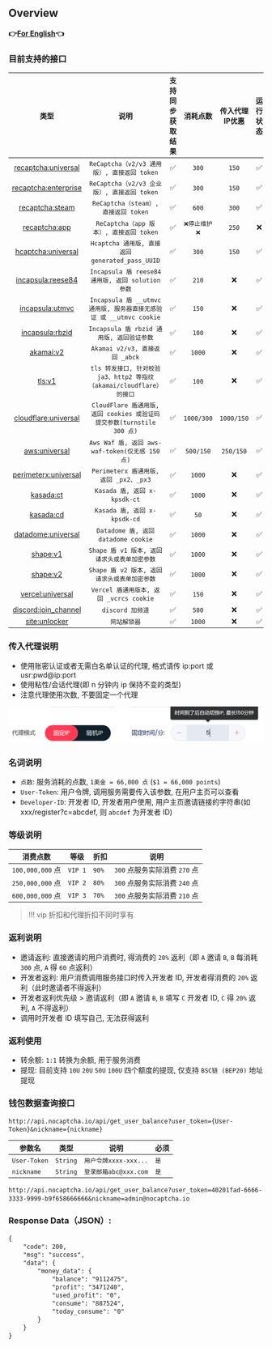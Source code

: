 ## Overview

**👉[For English](/en-US/en.md)👈**

### 目前支持的接口

|                      类型                      |                           说明                            | 支持同步获取结果 |    消耗点数    |  传入代理IP优惠  | 运行状态 | 独享/包月（请联系客服） |
|:--------------------------------------------:|:-------------------------------------------------------:|:--------:|:----------:|:----------:|:----:|:------------:|
|  [recaptcha:universal](/zh-CN/recaptcha.md)  |           `ReCaptcha（v2/v3 通用版）, 直接返回 token`            |    ✅     |   `300`    |   `150`    |  ✅   |      ❌       |
| [recaptcha:enterprise](/zh-CN/recaptcha.md)  |           `ReCaptcha（v2/v3 企业版）, 直接返回 token`            |    ✅     |   `300`    |   `150`    |  ✅   |      ❌       |
|    [recaptcha:steam](/zh-CN/recaptcha.md)    |             `ReCaptcha（steam）, 直接返回 token`              |    ✅     |   `600`    |   `300`    |  ✅   |      ❌       |
|   [recaptcha:app](/zh-CN/recaptcha_app.md)   |             `ReCaptcha（app 版本）, 直接返回 token`             |    ✅     |  `❌停止维护❌`  |   `250`    |  ❌   |      ❌       |
|   [hcaptcha:universal](/zh-CN/hcaptcha.md)   |        `Hcaptcha 通用版, 直接返回 generated_pass_UUID`         |    ✅     |   `300`    |   `150`    |  ✅   |      ❌       |
|   [incapsula:reese84](/zh-CN/incapsula.md)   |        `Incapsula 盾 reese84 通用版, 返回 solution 参数`        |    ✅     |   `210`    |     ❌      |  ✅   |      ❌       |
| [incapsula:utmvc](/zh-CN/incapsula_utmvc.md) |  `Incapsula 盾 __utmvc 通用版, 服务器直接无感验证 或 __utmvc cookie`  |    ✅     |   `150`    |     ❌      |  ✅   |      ❌       |
| [incapsula:rbzid](/zh-CN/incapsula_rbzid.md) |             `Incapsula 盾 rbzid 通用版, 返回验证参数`             |    ✅     |   `100`    |     ❌      |  ✅   |      ❌       |
|        [akamai:v2](/zh-CN/akamai.md)         |                 `Akamai v2/v3, 直接返回 _abck`                 |    ✅     |   `1000`   |     ❌      |  ✅   |      ✅       |
|           [tls:v1](/zh-CN/tls.md)            |  `tls 转发接口, 针对校验 ja3、http2 等指纹（akamai/cloudflare）的接口`   |    ✅     |   `100`    |     ❌      |  ✅   |      ❌       |
| [cloudflare:universal](/zh-CN/cloudflare.md) | `CloudFlare 盾通用版, 返回 cookies 或验证码提交参数(turnstile 300 点)` |    ✅     | `1000/300` | `1000/150` |  ✅   |      ✅       |
|        [aws:universal](/zh-CN/aws.md)        |        `Aws Waf 盾, 返回 aws-waf-token(仅无感 150 点)`         |    ✅     | `500/150`  | `250/150`  |  ✅   |      ❌       |
| [perimeterx:universal](/zh-CN/perimeterx.md) |             `Perimeterx 盾通用版, 返回 _px2、_px3`             |    ✅     |   `1000`   |     ❌      |  ✅   |      ✅       |
|        [kasada:ct](/zh-CN/kasada.md)         |                `Kasada 盾, 返回 x-kpsdk-ct`                |    ✅     |   `1000`   |     ❌      |  ✅   |      ✅       |
|        [kasada:cd](/zh-CN/kasada.md)         |                `Kasada 盾, 返回 x-kpsdk-cd`                |    ✅     |    `50`    |     ❌      |  ✅   |       ❌       |
|        [datadome:universal](/zh-CN/datadome.md)         |                `Datadome 盾, 返回 datadome cookie`                |    ✅     |   `1000`   |     ❌      |  ✅   |      ✅       |
|        [shape:v1](/zh-CN/shape.md)         |                `Shape 盾 v1 版本, 返回请求头或表单加密参数`                |    ✅     |   `1000`   |     ❌      |  ✅   |      ✅       |
|        [shape:v2](/zh-CN/shape.md)         |                `Shape 盾 v2 版本, 返回请求头或表单加密参数`                |    ✅     |   `1000`   |     ❌      |  ✅   |      ✅       |
|        [vercel:universal](/zh-CN/vercel.md)         |                `Vercel 盾通用版本, 返回 _vcrcs cookie`                |    ✅     |   `150`    |     ❌     |  ✅   |      ❌       |
|        [discord:join_channel](/zh-CN/discord_join_channel.md)         |                `discord 加频道`                |    ✅     |   `500`    |     ❌     |  ✅   |      ❌       |
|        [site:unlocker](/zh-CN/unlocker.md)         |                `网站解锁器`                |    ✅     |   `1000`    |     ❌     |  ✅   |      ✅       |

### 传入代理说明
* 使用账密认证或者无需白名单认证的代理, 格式请传 ip:port 或 usr:pwd@ip:port
* 使用粘性/会话代理(即 n 分钟内 ip 保持不变的类型)
* 注意代理使用次数, 不要固定一个代理

![proxy](/images/proxy.png)

### 名词说明

* `点数`: 服务消耗的点数, `1美金 = 66,000 点` (`$1 = 66,000 points`)
* `User-Token`: 用户令牌, 调用服务需要传入该参数, 在用户主页可以查看
* `Developer-ID`: 开发者 ID, 开发者用户使用, 用户主页邀请链接的字符串(如 xxx/register?c=abcdef, 则 `abcdef` 为开发者 ID)

### 等级说明

| 消费点数            | 等级      | 折扣    | 说明                    |
|-----------------|---------|-------|-----------------------|
| `100,000,000` 点 | `VIP 1` | `90%` | `300` 点服务实际消费 `270` 点 |
| `250,000,000` 点 | `VIP 2` | `80%` | `300` 点服务实际消费 `240` 点 |
| `600,000,000` 点 | `VIP 3` | `70%` | `300` 点服务实际消费 `210` 点 |

> !!! vip 折扣和代理折扣不同时享有

### 返利说明

* 邀请返利: 直接邀请的用户消费时, 得消费的 `20%` 返利（即 `A` 邀请 `B`, `B` 每消耗 `300` 点, `A` 得 `60` 点返利）
* 开发者返利: 用户消费调用服务接口时传入开发者 ID, 开发者得消费的 `20%` 返利（此时邀请者不得返利）
* 开发者返利优先级 > 邀请返利（即 `A` 邀请 `B`, `B` 填写 `C` 开发者 ID, `C` 得 `20%` 返利, `A` 不得返利）
* 调用时开发者 ID 填写自己, 无法获得返利

### 返利使用

* 转余额: `1:1` 转换为余额, 用于服务消费
* 提现: 目前支持 `10U` `20U` `50U` `100U` 四个额度的提现, 仅支持 `BSC链 (BEP20)` 地址提现

### 钱包数据查询接口

```text
http://api.nocaptcha.io/api/get_user_balance?user_token={User-Token}&nickname={nickname}
```

| 参数名          | 类型       | 说明                | 必须  |
|--------------|----------|-------------------|-----|
| `User-Token` | `String` | `用户令牌xxxx-xxx...` | `是` |
| `nickname`   | `String` | `登录邮箱abc@xxx.com` | `是` |

`http://api.nocaptcha.io/api/get_user_balance?user_token=40201fad-6666-3333-9999-b9f658666666&nickname=admin@nocaptcha.io`

### Response Data（JSON）:

```
{
    "code": 200,
    "msg": "success",
    "data": {
        "money_data": {
            "balance": "9112475",
            "profit": "3471240",
            "used_profit": "0",
            "consume": "887524",
            "today_consume": "0"
        }
    }
}
```
